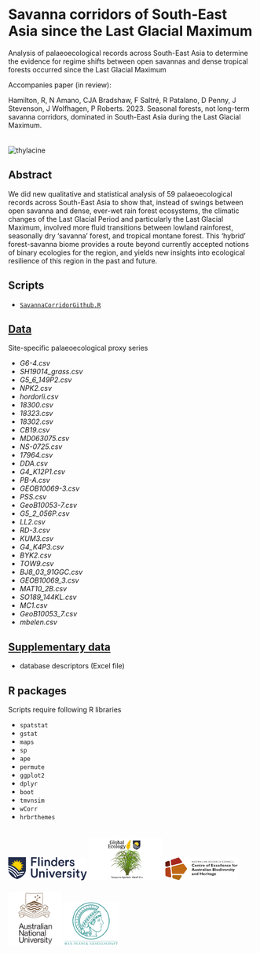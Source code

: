 # Savanna corridors of South-East Asia since the Last Glacial Maximum

Analysis of palaeoecological records across South-East Asia to determine the evidence for regime shifts between open savannas and dense tropical forests occurred since the Last Glacial Maximum

Accompanies paper (in review):

Hamilton, R, N Amano, CJA Bradshaw, F Saltré, R Patalano, D Penny, J Stevenson, J Wolfhagen, P Roberts. 2023. Seasonal forests, not long-term savanna corridors, dominated in South-East Asia during the Last Glacial Maximum.

<img align="center" src="www/forest2savanna.png" alt="thylacine" width="700" style="margin-top: 20px">

## Abstract
We did new qualitative and statistical analysis of 59 palaeoecological records across South-East Asia to show that, instead of swings between open savanna and dense, ever-wet rain forest ecosystems, the climatic changes of the Last Glacial Period and particularly the Last Glacial Maximum, involved more fluid transitions between lowland rainforest, seasonally dry ‘savanna’ forest, and tropical montane forest. This ‘hybrid’ forest-savanna biome provides a route beyond currently accepted notions of binary ecologies for the region, and yields new insights into ecological resilience of this region in the past and future.

## Scripts
- <a href="https://github.com/cjabradshaw/SavannaCorridors/blob/main/scripts/SavannaCorridorGithub.R"><code>SavannaCorridorGithub.R</code></a>

## <a href="https://github.com/cjabradshaw/SavannaCorridors/tree/main/data">Data</a>
Site-specific palaeoecological proxy series
- <em>G6-4.csv</em>
- <em>SH19014_grass.csv</em>
- <em>G5_6_149P2.csv</em>
- <em>NPK2.csv</em>
- <em>hordorli.csv</em>
- <em>18300.csv</em>
- <em>18323.csv</em>
- <em>18302.csv</em>
- <em>CB19.csv</em>
- <em>MD063075.csv</em>
- <em>NS-0725.csv</em>
- <em>17964.csv</em>
- <em>DDA.csv</em>
- <em>G4_K12P1.csv</em>
- <em>PB-A.csv</em>
- <em>GEOB10069-3.csv</em>
- <em>PSS.csv</em>
- <em>GeoB10053-7.csv</em>
- <em>G5_2_056P.csv</em>
- <em>LL2.csv</em>
- <em>RD-3.csv</em>
- <em>KUM3.csv</em>
- <em>G4_K4P3.csv</em>
- <em>BYK2.csv</em>
- <em>TOW9.csv</em>
- <em>BJ8_03_91GGC.csv</em>
- <em>GEOB10069_3.csv</em>
- <em>MAT10_2B.csv</em>
- <em>SO189_144KL.csv</em>
- <em>MC1.csv</em>
- <em>GeoB10053_7.csv</em>
- <em>mbelen.csv</em>

## <a href="https://github.com/cjabradshaw/SavannaCorridors/tree/main/data">Supplementary data</a>
- database descriptors (Excel file)

## R packages
Scripts require following R libraries
- <code>spatstat</code>
- <code>gstat</code>
- <code>maps</code>
- <code>sp</code>
- <code>ape</code>
- <code>permute</code>
- <code>ggplot2</code>
- <code>dplyr</code>
- <code>boot</code>
- <code>tmvnsim</code>
- <code>wCorr</code>
- <code>hrbrthemes</code>

<a href="https://www.flinders.edu.au"><img align="bottom-left" src="www/Flinders_University_Logo_Horizontal_RGB_Master.png" alt="Flinders University logo" width="160" style="margin-top: 20px"></a>
<a href="https://globalecologyflinders.com"><img align="bottom-left" src="www/GEL Logo Kaurna New Transp.png" alt="GEL logo" width="150" style="margin-top: 20px"></a> <a href="https://EpicAustralia.org.au"><img align="bottom-left" src="www/CabahFCL.jpg" alt="CABAH logo" width="150" style="margin-top: 20px"></a> <a href="https://www.anu.edu.au"><img align="bottom-left" src="www/anulogo.png" alt="ANU logo" width="110" style="margin-top: 20px"></a> <a href="https://www.shh.mpg.de/en"><img align="bottom-left" src="www/maxplancklogo.png" alt="Max Planck logo" width="110" style="margin-top: 20px"></a>
